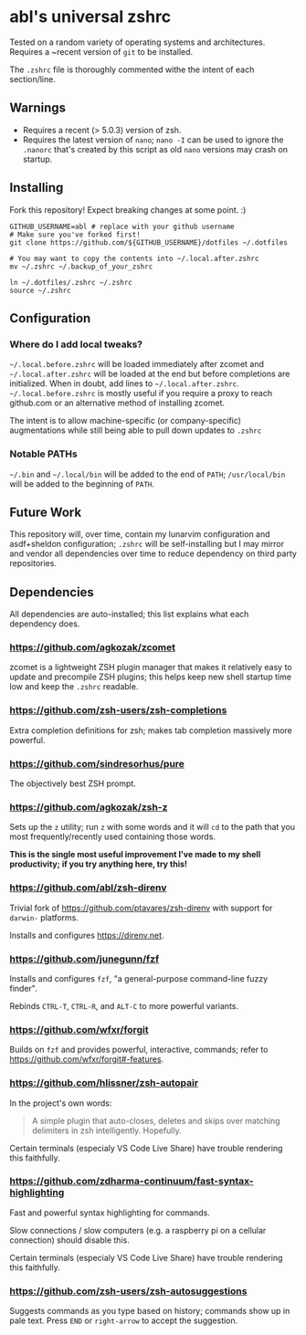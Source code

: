 # abl's universal zshrc

Tested on a random variety of operating systems and architectures. Requires a ~recent version of `git` to be installed.

The `.zshrc` file is thoroughly commented withe the intent of each section/line.

## Warnings

 * Requires a recent (> 5.0.3) version of zsh.
 * Requires the latest version of `nano`; `nano -I` can be used to ignore the `.nanorc` that's created by this script as old `nano` versions may crash on startup.

## Installing

Fork this repository! Expect breaking changes at some point. :)

```
GITHUB_USERNAME=abl # replace with your github username
# Make sure you've forked first!
git clone https://github.com/${GITHUB_USERNAME}/dotfiles ~/.dotfiles

# You may want to copy the contents into ~/.local.after.zshrc
mv ~/.zshrc ~/.backup_of_your_zshrc

ln ~/.dotfiles/.zshrc ~/.zshrc
source ~/.zshrc
```

## Configuration

### Where do I add local tweaks?

`~/.local.before.zshrc` will be loaded immediately after zcomet and `~/.local.after.zshrc` will be loaded at the end but before completions are initialized. When in doubt, add lines to `~/.local.after.zshrc`. `~/.local.before.zshrc` is mostly useful if you require a proxy to reach github.com or an alternative method of installing zcomet.

The intent is to allow machine-specific (or company-specific) augmentations while still being able to pull down updates to `.zshrc`

### Notable PATHs

`~/.bin` and `~/.local/bin` will be added to the end of `PATH`; `/usr/local/bin` will be added to the beginning of `PATH`.

## Future Work

This repository will, over time, contain my lunarvim configuration and asdf+sheldon configuration; `.zshrc` will be self-installing but I may mirror and vendor all dependencies over time to reduce dependency on third party repositories.

## Dependencies

All dependencies are auto-installed; this list explains what each dependency does.

### https://github.com/agkozak/zcomet

zcomet is a lightweight ZSH plugin manager that makes it relatively easy to update and precompile ZSH plugins; this helps keep new shell startup time low and keep the `.zshrc` readable.

### https://github.com/zsh-users/zsh-completions

Extra completion definitions for zsh; makes tab completion massively more powerful.

### https://github.com/sindresorhus/pure

The objectively best ZSH prompt.

### https://github.com/agkozak/zsh-z

Sets up the `z` utility; run `z` with some words and it will `cd` to the path that you most frequently/recently used containing those words.

**This is the single most useful improvement I've made to my shell productivity; if you try anything here, try this!**

### https://github.com/abl/zsh-direnv

Trivial fork of https://github.com/ptavares/zsh-direnv with support for `darwin-` platforms.

Installs and configures https://direnv.net.

### https://github.com/junegunn/fzf

Installs and configures `fzf`, "a general-purpose command-line fuzzy finder".

Rebinds `CTRL-T`, `CTRL-R`, and `ALT-C` to more powerful variants.

### https://github.com/wfxr/forgit

Builds on `fzf` and provides powerful, interactive, commands; refer to https://github.com/wfxr/forgit#-features.

### https://github.com/hlissner/zsh-autopair

In the project's own words:

> A simple plugin that auto-closes, deletes and skips over matching delimiters in zsh intelligently. Hopefully.

Certain terminals (especialy VS Code Live Share) have trouble rendering this faithfully.

### https://github.com/zdharma-continuum/fast-syntax-highlighting

Fast and powerful syntax highlighting for commands.

Slow connections / slow computers (e.g. a raspberry pi on a cellular connection) should disable this.

Certain terminals (especialy VS Code Live Share) have trouble rendering this faithfully.

### https://github.com/zsh-users/zsh-autosuggestions

Suggests commands as you type based on history; commands show up in pale text. Press `END` or `right-arrow` to accept the suggestion.
